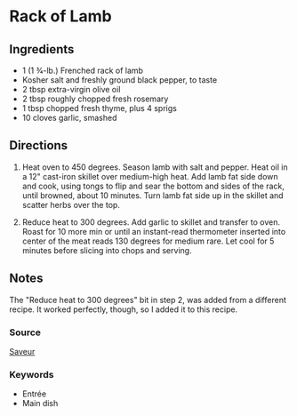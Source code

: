 # Rack of Lamb

## Ingredients

- 1 (1 3⁄4-lb.) Frenched rack of lamb
- Kosher salt and freshly ground black pepper, to taste
- 2 tbsp extra-virgin olive oil
- 2 tbsp roughly chopped fresh rosemary
- 1 tbsp chopped fresh thyme, plus 4 sprigs
- 10 cloves garlic, smashed

## Directions

1. Heat oven to 450 degrees. Season lamb with salt and pepper. Heat oil in a 12"
   cast-iron skillet over medium-high heat. Add lamb fat side down and cook,
   using tongs to flip and sear the bottom and sides of the rack, until
   browned, about 10 minutes. Turn lamb fat side up in the skillet and scatter
   herbs over the top.

1. Reduce heat to 300 degrees. Add garlic to skillet and transfer to oven.
   Roast for 10 more min or until an instant-read thermometer inserted into
   center of the meat reads 130 degrees for medium rare. Let cool for 5 minutes
   before slicing into chops and serving.

## Notes

The "Reduce heat to 300 degrees" bit in step 2, was added from a different
recipe. It worked perfectly, though, so I added it to this recipe.

### Source

[Saveur](https://www.saveur.com/rack-of-lamb-with-rosemary-and-thyme-recipe/)

### Keywords

- Entrée
- Main dish
